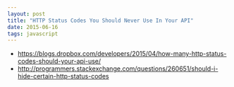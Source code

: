 ```yaml
---
layout: post
title: "HTTP Status Codes You Should Never Use In Your API"
date: 2015-06-16
tags: javascript
---
```


- https://blogs.dropbox.com/developers/2015/04/how-many-http-status-codes-should-your-api-use/
- http://programmers.stackexchange.com/questions/260651/should-i-hide-certain-http-status-codes

